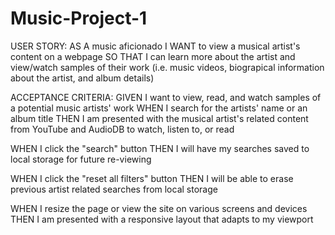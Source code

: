 # Music-Project-1

USER STORY:
AS A music aficionado
I WANT to view a musical artist's content on a webpage
SO THAT I can learn more about the artist and view/watch samples of their work (i.e. music videos, biograpical information about the artist, and album details)

ACCEPTANCE CRITERIA:
GIVEN I want to view, read, and watch samples of a potential music artists' work
WHEN I search for the artists' name or an album title
THEN I am presented with the musical artist's related content from YouTube and AudioDB to watch, listen to, or read

WHEN I click the "search" button
THEN I will have my searches saved to local storage for future re-viewing

WHEN I click the "reset all filters" button
THEN I will be able to erase previous artist related searches from local storage

WHEN I resize the page or view the site on various screens and devices
THEN I am presented with a responsive layout that adapts to my viewport
